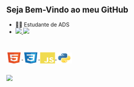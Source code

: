## Seja Bem-Vindo ao meu GitHub

- 👨‍💻 Estudante de ADS
- <div>
  <a href="https://github.com/QuaresmaOFC">
  <img height="180em" src="https://github-readme-stats.vercel.app/api?username=quaresmaofc&show_icons=true&bg_color=00000000">
  <img height="180em" src="https://github-readme-stats.vercel.app/api/top-langs/?username=quaresmaofc&layout=donut&bg_color=00000000">
</div>

##

<div style="display: inline_block"><br>
  <img align="center" alt="Quaresma-HTML" height="30" width="40" src="https://raw.githubusercontent.com/devicons/devicon/master/icons/html5/html5-original.svg">
  <img align="center" alt="Quaresma-CSS" height="30" width="40" src="https://raw.githubusercontent.com/devicons/devicon/master/icons/css3/css3-original.svg">
  <img align="center" alt="Quaresma-Js" height="30" width="40" src="https://raw.githubusercontent.com/devicons/devicon/master/icons/javascript/javascript-plain.svg">
  <img align="center" alt="Quaresma-Python" height="30" width="40" src="https://raw.githubusercontent.com/devicons/devicon/master/icons/python/python-original.svg">
</div>

##

<div> 
  <a href="https://instagram.com/quaresma._011" target="_blank"><img src="https://img.shields.io/badge/-Instagram-%23E4405F?style=for-the-badge&logo=instagram&logoColor=white" target="_blank"></a>
</div>

